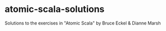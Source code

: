 atomic-scala-solutions
======================

Solutions to the exercises in "Atomic Scala" by Bruce Eckel &amp; Dianne Marsh

